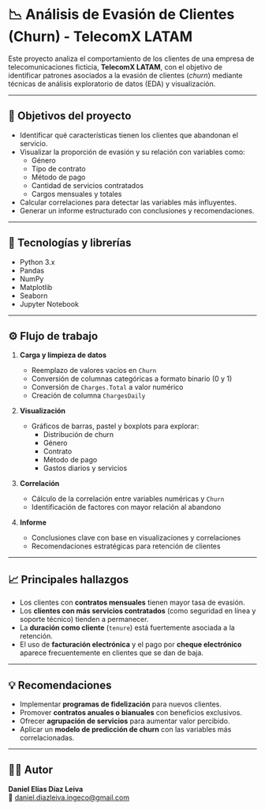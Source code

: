 # 📉 Análisis de Evasión de Clientes (Churn) - TelecomX LATAM

Este proyecto analiza el comportamiento de los clientes de una empresa de telecomunicaciones ficticia, **TelecomX LATAM**, con el objetivo de identificar patrones asociados a la evasión de clientes (*churn*) mediante técnicas de análisis exploratorio de datos (EDA) y visualización.

---

## 🎯 Objetivos del proyecto

- Identificar qué características tienen los clientes que abandonan el servicio.
- Visualizar la proporción de evasión y su relación con variables como:
  - Género
  - Tipo de contrato
  - Método de pago
  - Cantidad de servicios contratados
  - Cargos mensuales y totales
- Calcular correlaciones para detectar las variables más influyentes.
- Generar un informe estructurado con conclusiones y recomendaciones.

---

## 🧰 Tecnologías y librerías

- Python 3.x
- Pandas
- NumPy
- Matplotlib
- Seaborn
- Jupyter Notebook

---

## ⚙️ Flujo de trabajo

1. **Carga y limpieza de datos**
   - Reemplazo de valores vacíos en `Churn`
   - Conversión de columnas categóricas a formato binario (0 y 1)
   - Conversión de `Charges.Total` a valor numérico
   - Creación de columna `ChargesDaily`

2. **Visualización**
   - Gráficos de barras, pastel y boxplots para explorar:
     - Distribución de churn
     - Género
     - Contrato
     - Método de pago
     - Gastos diarios y servicios

3. **Correlación**
   - Cálculo de la correlación entre variables numéricas y `Churn`
   - Identificación de factores con mayor relación al abandono

4. **Informe**
   - Conclusiones clave con base en visualizaciones y correlaciones
   - Recomendaciones estratégicas para retención de clientes

---

## 📈 Principales hallazgos

- Los clientes con **contratos mensuales** tienen mayor tasa de evasión.
- Los **clientes con más servicios contratados** (como seguridad en línea y soporte técnico) tienden a permanecer.
- La **duración como cliente** (`tenure`) está fuertemente asociada a la retención.
- El uso de **facturación electrónica** y el pago por **cheque electrónico** aparece frecuentemente en clientes que se dan de baja.

---

## 💡 Recomendaciones

- Implementar **programas de fidelización** para nuevos clientes.
- Promover **contratos anuales o bianuales** con beneficios exclusivos.
- Ofrecer **agrupación de servicios** para aumentar valor percibido.
- Aplicar un **modelo de predicción de churn** con las variables más correlacionadas.

---

## 👨‍💻 Autor

**Daniel Elías Díaz Leiva**  
📧 daniel.diazleiva.ingeco@gmail.com  


